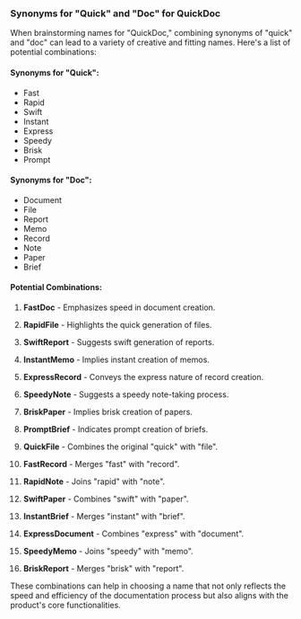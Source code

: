### Synonyms for "Quick" and "Doc" for QuickDoc

When brainstorming names for "QuickDoc," combining synonyms of "quick" and "doc" can lead to a variety of creative and fitting names. Here's a list of potential combinations:

#### Synonyms for "Quick":
- Fast
- Rapid
- Swift
- Instant
- Express
- Speedy
- Brisk
- Prompt

#### Synonyms for "Doc":
- Document
- File
- Report
- Memo
- Record
- Note
- Paper
- Brief

#### Potential Combinations:
1. **FastDoc** - Emphasizes speed in document creation.
2. **RapidFile** - Highlights the quick generation of files.
3. **SwiftReport** - Suggests swift generation of reports.
4. **InstantMemo** - Implies instant creation of memos.
5. **ExpressRecord** - Conveys the express nature of record creation.
6. **SpeedyNote** - Suggests a speedy note-taking process.
7. **BriskPaper** - Implies brisk creation of papers.
8. **PromptBrief** - Indicates prompt creation of briefs.

9. **QuickFile** - Combines the original "quick" with "file".
10. **FastRecord** - Merges "fast" with "record".
11. **RapidNote** - Joins "rapid" with "note".
12. **SwiftPaper** - Combines "swift" with "paper".
13. **InstantBrief** - Merges "instant" with "brief".
14. **ExpressDocument** - Combines "express" with "document".
15. **SpeedyMemo** - Joins "speedy" with "memo".
16. **BriskReport** - Merges "brisk" with "report".

These combinations can help in choosing a name that not only reflects the speed and efficiency of the documentation process but also aligns with the product's core functionalities.

